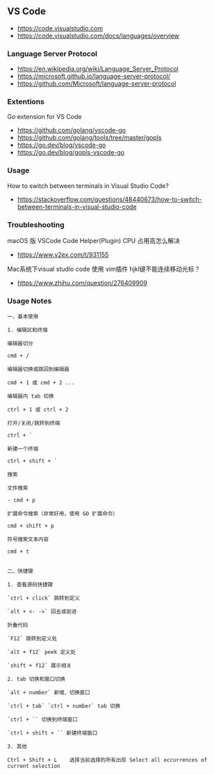 ## VS Code
- https://code.visualstudio.com
- https://code.visualstudio.com/docs/languages/overview

### Language Server Protocol
- https://en.wikipedia.org/wiki/Language_Server_Protocol
- https://microsoft.github.io/language-server-protocol/
- https://github.com/Microsoft/language-server-protocol


### Extentions
Go extension for VS Code
- https://github.com/golang/vscode-go
- https://github.com/golang/tools/tree/master/gopls
- https://go.dev/blog/vscode-go
- https://go.dev/blog/gopls-vscode-go


### Usage
How to switch between terminals in Visual Studio Code?
- https://stackoverflow.com/questions/48440673/how-to-switch-between-terminals-in-visual-studio-code


### Troubleshooting
macOS 版 VSCode Code Helper(Plugin) CPU 占用高怎么解决
- https://www.v2ex.com/t/931155 

Mac系统下visual studio code 使用 vim插件 hjkl键不能连续移动光标？
- https://www.zhihu.com/question/276409909


### Usage Notes
```
一、基本使用

1. 编辑区和终端

编辑器切分

cmd + /

编辑器切换或跳回到编辑器

cmd + 1 或 cmd + 2 ...

编辑器内 tab 切换

ctrl + 1 或 ctrl + 2

打开/关闭/跳转到终端

ctrl + `

新建一个终端

ctrl + shift + `

搜索

文件搜索

- cmd + p

扩展命令搜索（非常好用，使用 GO 扩展命令）

cmd + shift + p

符号搜索文本内容

cmd + t


二、快捷键

1. 查看源码快捷键

`ctrl + click` 跳转到定义

`alt + <- ->` 回去或前进

折叠代码

`F12` 跳转到定义处

`alt + f12` peek 定义处

`shift + f12` 展示相关

2. tab 切换和窗口切换

`alt + number` 新增、切换窗口

`ctrl + tab` `ctrl + number` tab 切换

`ctrl + `` 切换到终端窗口

`ctrl + shift + `` 新建终端窗口

3. 其他

Ctrl + Shift + L	选择当前选择的所有出现 Select all occurrences of current selection

```

